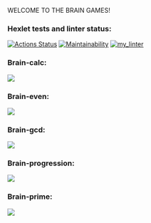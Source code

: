 WELCOME TO THE BRAIN GAMES!

### Hexlet tests and linter status:
[![Actions Status](https://github.com/Lithit/python-project-lvl1/workflows/hexlet-check/badge.svg)](https://github.com/Lithit/python-project-lvl1/actions)
[![Maintainability](https://api.codeclimate.com/v1/badges/879e96a1639d96cbceb1/maintainability)](https://codeclimate.com/github/Lithit/python-project-lvl1/maintainability)
[![my_linter](https://github.com/Lithit/python-project-lvl1/actions/workflows/my_linter.yml/badge.svg)](https://github.com/Lithit/python-project-lvl1/actions/workflows/my_linter.yml)

### Brain-calc:
<a href="https://asciinema.org/a/3oK4pv4KHaBN8KPVbelqsgveD" target="_blank"><img src="https://asciinema.org/a/3oK4pv4KHaBN8KPVbelqsgveD.svg" /></a>

### Brain-even:
<a href="https://asciinema.org/a/Prwm9GAe4YzDLudm0z2rVy7p5" target="_blank"><img src="https://asciinema.org/a/Prwm9GAe4YzDLudm0z2rVy7p5.svg" /></a>

### Brain-gcd:
<a href="https://asciinema.org/a/wFHbNMRt1FTG3xKG1DEQ2WyDr" target="_blank"><img src="https://asciinema.org/a/wFHbNMRt1FTG3xKG1DEQ2WyDr.svg" /></a>

### Brain-progression:
<a href="https://asciinema.org/a/SZ8uV6CN7hf0xPNUwkJTeiSbM" target="_blank"><img src="https://asciinema.org/a/SZ8uV6CN7hf0xPNUwkJTeiSbM.svg" /></a>

### Brain-prime:
<a href="https://asciinema.org/a/KDDr7Sm58nZS8794eIjxM0cza" target="_blank"><img src="https://asciinema.org/a/KDDr7Sm58nZS8794eIjxM0cza.svg" /></a>
